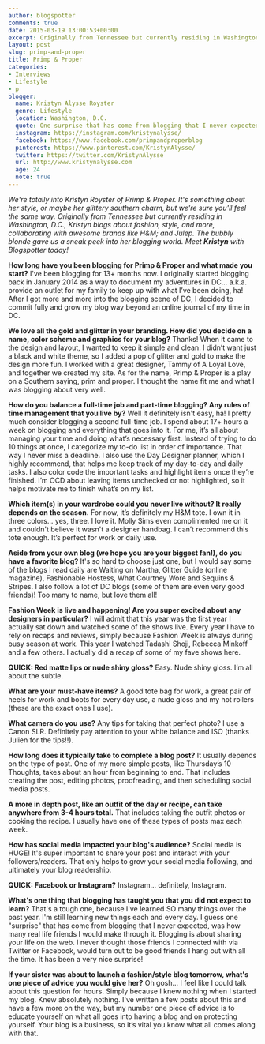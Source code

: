 ```yaml
---
author: blogspotter
comments: true
date: 2015-03-19 13:00:53+00:00
excerpt: Originally from Tennessee but currently residing in Washington, D.C., Kristyn blogs about fashion, style, and more, collaborating with awesome brands like H&M and Julep. Meet Kristyn with Blogspotter today!
layout: post
slug: primp-and-proper
title: Primp & Proper
categories:
- Interviews
- Lifestyle
- p
blogger:
  name: Kristyn Alysse Royster
  genre: Lifestyle
  location: Washington, D.C.
  quote: One surprise that has come from blogging that I never expected was how many real life friends I would make through it.
  instagram: https://instagram.com/kristynalysse/
  facebook: https://www.facebook.com/primpandproperblog
  pinterest: https://www.pinterest.com/KristynAlysse/
  twitter: https://twitter.com/KristynAlysse
  url: http://www.kristynalysse.com
  age: 24
  note: true
---
```


_We're totally into Kristyn Royster of Primp & Proper. It's something about her style, or maybe her glittery southern charm, but we're sure you'll feel the same way. Originally from Tennessee but currently residing in Washington, D.C., Kristyn blogs about fashion, style, and more, collaborating with awesome brands like H&M; and Julep. The bubbly blonde gave us a sneak peek into her blogging world. Meet **Kristyn** with Blogspotter today!_

**How long have you been blogging for Primp & Proper and what made you start?** I've been blogging for 13+ months now. I originally started blogging back in January 2014 as a way to document my adventures in DC... a.k.a. provide an outlet for my family to keep up with what I’ve been doing, ha! After I got more and more into the blogging scene of DC, I decided to commit fully and grow my blog way beyond an online journal of my time in DC.

**We love all the gold and glitter in your branding. How did you decide on a name, color scheme and graphics for your blog?** Thanks! When it came to the design and layout, I wanted to keep it simple and clean. I didn’t want just a black and white theme, so I added a pop of glitter and gold to make the design more fun. I worked with a great designer, Tammy of A Loyal Love, and together we created my site. As for the name, Primp & Proper is a play on a Southern saying, prim and proper. I thought the name fit me and what I was blogging about very well.

**How do you balance a full-time job and part-time blogging? Any rules of time management that you live by?** Well it definitely isn't easy, ha! I pretty much consider blogging a second full-time job. I spend about 17+ hours a week on blogging and everything that goes into it. For me, it’s all about managing your time and doing what’s necessary first. Instead of trying to do 10 things at once, I categorize my to-do list in order of importance. That way I never miss a deadline. I also use the Day Designer planner, which I highly recommend, that helps me keep track of my day-to-day and daily tasks. I also color code the important tasks and highlight items once they’re finished. I’m OCD about leaving items unchecked or not highlighted, so it helps motivate me to finish what’s on my list.

**Which item(s) in your wardrobe could you never live without? It really depends on the season.** For now, it’s definitely my H&M tote. I own it in three colors... yes, three. I love it. Molly Sims even complimented me on it and couldn't believe it wasn't a designer handbag. I can’t recommend this tote enough. It’s perfect for work or daily use.

**Aside from your own blog (we hope you are your biggest fan!), do you have a favorite blog?** It's so hard to choose just one, but I would say some of the blogs I read daily are Waiting on Martha, Glitter Guide (online magazine), Fashionable Hostess, What Courtney Wore and Sequins & Stripes. I also follow a lot of DC blogs (some of them are even very good friends)! Too many to name, but love them all!

**Fashion Week is live and happening! Are you super excited about any designers in particular?** I will admit that this year was the first year I actually sat down and watched some of the shows live. Every year I have to rely on recaps and reviews, simply because Fashion Week is always during busy season at work. This year I watched Tadashi Shoji, Rebecca Minkoff and a few others. I actually did a recap of some of my fave shows here.

**QUICK: Red matte lips or nude shiny gloss?** Easy. Nude shiny gloss. I’m all about the subtle.

**What are your must-have items?** A good tote bag for work, a great pair of heels for work and boots for every day use, a nude gloss and my hot rollers (these are the exact ones I use).

**What camera do you use?** Any tips for taking that perfect photo? I use a Canon SLR. Definitely pay attention to your white balance and ISO (thanks Julien for the tips!!).

**How long does it typically take to complete a blog post?** It usually depends on the type of post. One of my more simple posts, like Thursday’s 10 Thoughts, takes about an hour from beginning to end. That includes creating the post, editing photos, proofreading, and then scheduling social media posts.

**A more in depth post, like an outfit of the day or recipe, can take anywhere from 3-4 hours total.** That includes taking the outfit photos or cooking the recipe. I usually have one of these types of posts max each week.

**How has social media impacted your blog's audience?** Social media is HUGE! It's super important to share your post and interact with your followers/readers. That only helps to grow your social media following, and ultimately your blog readership.

**QUICK: Facebook or Instagram?** Instagram... definitely, Instagram.

**What's one thing that blogging has taught you that you did not expect to learn?** That's a tough one, because I've learned SO many things over the past year. I'm still learning new things each and every day. I guess one "surprise" that has come from blogging that I never expected, was how many real life friends I would make through it. Blogging is about sharing your life on the web. I never thought those friends I connected with via Twitter or Facebook, would turn out to be good friends I hang out with all the time. It has been a very nice surprise!

**If your sister was about to launch a fashion/style blog tomorrow, what's one piece of advice you would give her?** Oh gosh... I feel like I could talk about this question for hours. Simply because I knew nothing when I started my blog. Knew absolutely nothing. I've written a few posts about this and have a few more on the way, but my number one piece of advice is to educate yourself on what all goes into having a blog and on protecting yourself. Your blog is a business, so it’s vital you know what all comes along with that.
